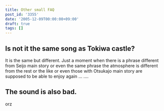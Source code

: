 ```yaml
---
title: Other small FAQ
post_id: '3355'
date: '2005-12-09T00:00:00+09:00'
draft: true
tags: []
---
```


## Is not it the same song as Tokiwa castle?

It is the same but different. Just a moment when there is a phrase different from Seijo main story or even the same phrase the atmosphere is different from the rest or the like or even those with Otsukajo main story are supposed to be able to enjoy again ... ....

## The sound is also bad.

orz
